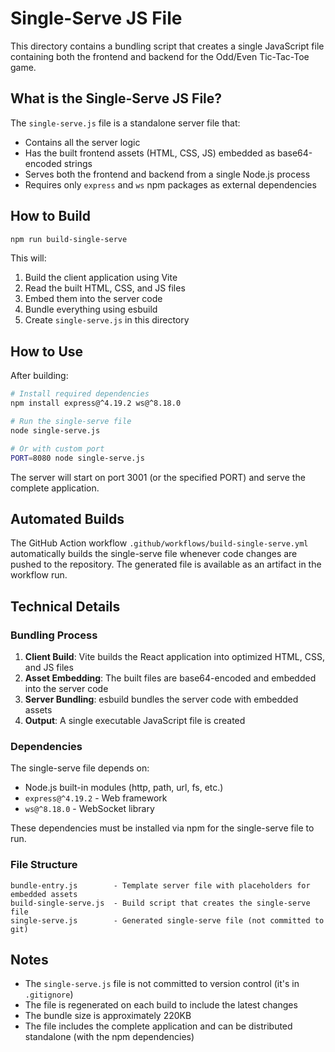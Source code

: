 # Single-Serve JS File

This directory contains a bundling script that creates a single JavaScript file containing both the frontend and backend for the Odd/Even Tic-Tac-Toe game.

## What is the Single-Serve JS File?

The `single-serve.js` file is a standalone server file that:
- Contains all the server logic
- Has the built frontend assets (HTML, CSS, JS) embedded as base64-encoded strings
- Serves both the frontend and backend from a single Node.js process
- Requires only `express` and `ws` npm packages as external dependencies

## How to Build

```bash
npm run build-single-serve
```

This will:
1. Build the client application using Vite
2. Read the built HTML, CSS, and JS files
3. Embed them into the server code
4. Bundle everything using esbuild
5. Create `single-serve.js` in this directory

## How to Use

After building:

```bash
# Install required dependencies
npm install express@^4.19.2 ws@^8.18.0

# Run the single-serve file
node single-serve.js

# Or with custom port
PORT=8080 node single-serve.js
```

The server will start on port 3001 (or the specified PORT) and serve the complete application.

## Automated Builds

The GitHub Action workflow `.github/workflows/build-single-serve.yml` automatically builds the single-serve file whenever code changes are pushed to the repository. The generated file is available as an artifact in the workflow run.

## Technical Details

### Bundling Process

1. **Client Build**: Vite builds the React application into optimized HTML, CSS, and JS files
2. **Asset Embedding**: The built files are base64-encoded and embedded into the server code
3. **Server Bundling**: esbuild bundles the server code with embedded assets
4. **Output**: A single executable JavaScript file is created

### Dependencies

The single-serve file depends on:
- Node.js built-in modules (http, path, url, fs, etc.)
- `express@^4.19.2` - Web framework
- `ws@^8.18.0` - WebSocket library

These dependencies must be installed via npm for the single-serve file to run.

### File Structure

```
bundle-entry.js        - Template server file with placeholders for embedded assets
build-single-serve.js  - Build script that creates the single-serve file
single-serve.js        - Generated single-serve file (not committed to git)
```

## Notes

- The `single-serve.js` file is not committed to version control (it's in `.gitignore`)
- The file is regenerated on each build to include the latest changes
- The bundle size is approximately 220KB
- The file includes the complete application and can be distributed standalone (with the npm dependencies)
